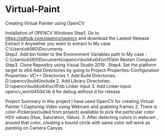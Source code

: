 # Virtual-Paint
Creating Virtual Painter using OpenCV

Installation of OPENCV Windows
Step1. Go to https://github.com/opencv/opencv and download the Lastest Release
       Extract it Anyweher you want to extract 
       In My case C:\Users\vk560\Documents\
Step2. Add bin folder to the Environment Variables path
       In My case : C:\Users\vk560\Documents\opencv\build\x64\vc15\bin
       Restart Computer
Step3. Clone Repositry using Visual Studio 2019 .
Step4. Set the platform target to x64
       Add Directories by going to Project-Properties-Configuration Properties-
             VC++ Directories
                1. Add Build Directories: D:\opencv\build\include
                2. Add Library Directories: D:\opencv\build\x64\vc15\lib
             Linker Input 
                3. Add Linker input: opencv_world450d.lib
                   d for debug without d for release 
                   
Project Summary
In this project I have used OpenCV for creating Virtual Painter
1.Capturing Video using Webcam and grabbing frames
2. There is color-Picker(excluded from project) available to pick the perticular color HSV values (Hue, Saturation, Value).
3. After detecting colors in webcam , around that color, creating a bound circle with same color will work as painting on Camera Canvas.
